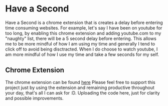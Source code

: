 # Have a Second
Have a Second is a chrome extension that is creates a delay before entering time consuming websites. For example, let's say I have been on youtube for too long, by enabling this chrome extension and adding youtube.com to my "naughty" list, there will be a 5 second delay before entering. This allows me to be more mindful of how I am using my time and generally I tend to click off to avoid being disctracted. When I do choose to watch youtube, I am more mindful of how I use my time and take a few seconds for my self.
## Chrome Extension
The chrome extension can be found [here](https://chromewebstore.google.com/detail/have-a-second-delayed-gra/ifkcnjjinkfnfmbcpcemnnbbkmobpfcj?hl=en-GB&utm_source=ext_sidebar)
Please feel free to support this project just by using the extension and remaining productive throughout your day, that's all I can ask for :D.
Uploading the code here, just for clarity and possible improvements.